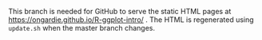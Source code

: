 This branch is needed for GitHub to serve the static HTML pages at
https://ongardie.github.io/R-ggplot-intro/ . The HTML is regenerated using
`update.sh` when the master branch changes.

